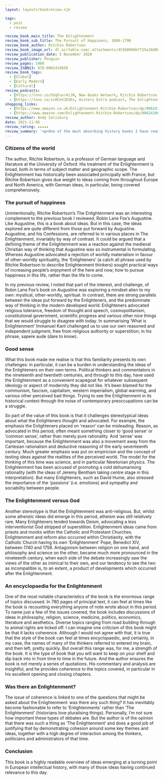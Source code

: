 ```yaml
---
layout: layouts/bookreview.njk

tags:
  - post
  - review

review_book_main_title: The Enlightenment
review_book_sub_title: The Pursuit of Happiness, 1680-1790
review_book_author: Ritchie Robertson
review_book_image_url: dl.airtable.com/.attachments/45360966bff25a18d00ab41190cbee29/516d2de0/41Lw41E-I2L.jpg)
review_publication_date: 5 November 2020
review_publisher: Penguin
review_pages: 1008
review_ISBN13: 978-0062410658
review_book_tags:
  - [Global]
  - [Early Modern]
  - [Cultural]
review_podcasts:
  - [https://lnns.co/hUqFuxr4iJN, New Books Network, Ritchie Robertson The Enlightenment The Pursuit of Happiness 1680-1790]
  - [https://lnns.co/icHCeVJD3Ex, History Extra podcast, The Enlightenment everything you wanted to know]
shopping_links:
  - [https://www.amazon.co.uk/Enlightenment-Ritchie-Robertson/dp/0062410652, Amazon UK, Amazon UK book link]
  - [https://www.amazon.com/Enlightenment-Ritchie-Robertson/dp/0062410652, Amazon US, Amazon UK book link]
review_author: Andy Salisbury
date: 2021-11-05
review_rating: ★★★★★
review_summary: '<p>One of the most absorbing history books I have read for some time. At 780 pages long, excluding notes and bibliography, it is long and packed full of information. I’m not sure how much of that information I retained, but I enjoyed reading it.</p><p>The range of topics covered is enormous, and you’re bound to find something in it that will interest you and make you think about seemingly familiar ideas in a new way.</p>'
---
```

### Citizens of the world

The author, Ritchie Robertson, is a professor of German language and literature at the University of Oxford. His treatment of the Enlightenment is broad, both in terms of subject matter and geographic scope. The Enlightenment has historically been associated principally with France, but Ritchie Robertson gives due weight to ideas coming from throughout Europe and North America, with German ideas, in particular, being covered comprehensively.

### The pursuit of happiness

Unintentionally, Ritchie Robertson’s The Enlightenment was an interesting complement to the previous book I reviewed, Robin Lane Fox’s Augustine. Like Augustine, this is a book about ideas. But in this case, the ideas explored are quite different from those put forward by Augustine. Augustine, and his Confessions, are referred to in various places in The Enlightenment, invariably by way of contrast. It could be argued that a defining theme of the Enlightenment was a reaction against the medieval Christian way of thinking that Augustine was so instrumental in formulating. Whereas Augustine advocated a rejection of worldly materialism in favour of other-worldly spirituality, the ‘Enlighteners’ (a catch all phrase used by Ritchie Robertson to describe Enlightenment thinkers) sought practical ways of increasing people’s enjoyment of the here and now; how to pursue happiness in this life, rather than the life to come.

In my previous review, I noted that part of the interest, and challenge, of Robin Lane Fox’s book on Augustine was exploring a mindset alien to my own: mystical, other-worldly, spiritual. In contrast, there are strong parallels between the ideas put forward by the Enlighteners, and the predominate way of thinking in the modern developed world: Enlighteners advocated religious tolerance, freedom of thought and speech, cosmopolitanism, constitutional government, scientific progress and various other nice things that we would struggle to disagree with today. In summarising ‘What is Enlightenment’ Immanuel Kant challenged us to use our own reasoned and independent judgment, free from religious authority or superstition; in his phrase, sapere aude (dare to know).

### Good sense

What this book made me realise is that this familiarity presents its own challenges: in particular, it can be a burden in understanding the ideas of the Enlighteners on their own terms. Political thinkers and commentators in the nineteenth and twentieth centuries, and through to this day, have used the Enlightenment as a convenient scapegoat for whatever subsequent ideology or aspect of modernity they did not like. It’s been blamed for the communism, fascism, capitalism, western imperialism, global warming, and various other perceived bad things. Trying to see the Enlightenment in its historical context through the noise of contemporary preoccupations can be a struggle.

So part of the value of this book is that it challenges stereotypical ideas about what the Enlighteners thought and advocated. For example, the emphasis the Enlighteners placed on ‘reason’ can be misleading. Reason, as advocated in this period, often meant something closer to ‘good sense’ or ‘common sense’, rather than merely pure rationality. And ‘sense’ was important, because the Enlightenment was also a movement away from the Cartesian rationalism and deductive reasoning of the early seventeenth century. Much greater emphasis was put on empiricism and the concept of testing ideas against the realities of the perceived world. The model for the thinking of this time was science, and in particular Newtonian physics. The Enlightenment has been accused of promoting a cold dehumanising rationality (with the ideas of Jeremy Bentham taking centre stage in this interpretation). But many Enlighteners, such as David Hume, also stressed the importance of the ‘passions’ (i.e. emotions) and sympathy and sociability between people.

### The Enlightenment versus God

Another stereotype is that the Enlightenment was anti-religious. But, whilst some atheistic ideas did emerge in this period, atheism was still relatively rare. Many Enlighteners tended towards Deism, advocating a less interventionist God stripped of superstition. Enlightenment ideas came from priests and monks within the Catholic and Protestant Churches. Enlightenment and reform also occurred within Christianity, with the Catholic Church having its own ‘Enlightenment’ Pope, Benedict XIV, between 1740 and 1758. Antagonism between religion on one hand, and philosophy and science on the other, became much more pronounced in the nineteenth century, when each side of the debate increasingly saw the views of the other as inimical to their own, and our tendency to see the two as incompatible is, to an extent, a product of developments which occurred after the Enlightenment.

### An encyclopaedia for the Enlightenment

One of the most notable characteristics of the book is the enormous range of topics discussed. In 780 pages of principal text, it can feel at times like the book is recounting everything anyone of note wrote about in this period. To name just a few of the issues covered, the book includes discussions of ideas in philosophy, religion, science, medicine, politics, economics, literature and aesthetics. Diverse topics ranging from road building through to animal rights are ticked off. I can imagine one criticism of this book might be that it lacks coherence. Although I would not agree with that, it is true that the style of the book can feel at times encyclopaedic, and certainly, in my case, the names of many of the thinkers referred to entered my brain, and then left, pretty quickly. But overall this range was, for me, a strength of the book. It is the type of book that you will want to keep on your shelf and dip back into in from time to time in the future. And the author ensures the book is not merely a series of quotations. His commentary and analysis are insightful, and he provides coherence to the topics covered, in particular in his excellent opening and closing chapters.

### Was there an Enlightenment?

The issue of coherence is linked to one of the questions that might be asked about the Enlightenment: was there any such thing? It has inevitably become fashionable to refer to ‘Enlightenments’ rather than ‘The Enlightenment’ (historians love pluralising things). Personally, I’m not sure how important these types of debates are. But the author is of the opinion that there was such a thing as ‘The Enlightenment’ and does a good job of justifying that by demonstrating cohesion around some key themes and ideas, together with a high degree of interaction among the thinkers, politicians and administrators of that time.

### Conclusion

This book is a highly readable overview of ideas emerging at a turning point in European intellectual history, with many of those ideas having continued relevance to this day.